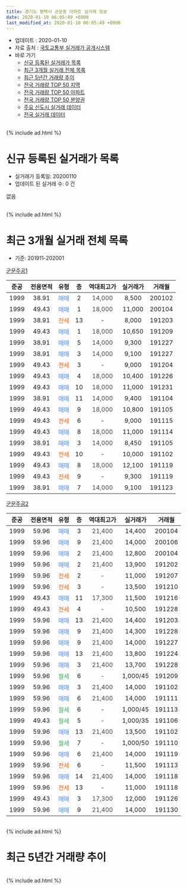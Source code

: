 ```yaml
---
title: 경기도 평택시 군문동 아파트 실거래 정보
date: 2020-01-10 06:05:49 +0900
last_modified_at: 2020-01-10 06:05:49 +0900
---
```


* 업데이트 : 2020-01-10
* 자료 출처 : [국토교통부 실거래가 공개시스템](http://rt.molit.go.kr)
* 바로 가기
    * [신규 등록된 실거래가 목록](#신규-등록된-실거래가-목록)
    * [최근 3개월 실거래 전체 목록](#최근-3개월-실거래-전체-목록)
    * [최근 5년간 거래량 추이](#최근-5년간-거래량-추이)
    * [전국 거래량 TOP 50 지역](https://inasie.github.io/apt-trade-info/최근-3개월-전국에서-가장-거래가-많이-발생한-지역)
    * [전국 거래량 TOP 50 아파트](https://inasie.github.io/apt-trade-info/최근-3개월-전국에서-가장-거래가-많이-발생한-아파트)
    * [전국 거래량 TOP 50 분양권](https://inasie.github.io/apt-trade-info/최근-3개월-전국에서-가장-거래가-많이-발생한-분양권)
    * [주요 신도시 실거래 데이터](https://inasie.github.io/apt-trade-info/주요-신도시)
    * [전국 실거래 데이터](https://inasie.github.io/apt-trade-info/전국)
<br>
{% include ad.html %}
<br>

# 신규 등록된 실거래가 목록
* 실거래가 등록일: 20200110
* 업데이트 된 실거래 수: 0 건

없음

<br>
{% include ad.html %}
<br>

# 최근 3개월 실거래 전체 목록
* 기준: 201911-202001


[군문주공1](https://search.naver.com/search.naver?query=%EA%B2%BD%EA%B8%B0%EB%8F%84+%ED%8F%89%ED%83%9D%EC%8B%9C+%EA%B5%B0%EB%AC%B8%EB%8F%99+%EA%B5%B0%EB%AC%B8%EC%A3%BC%EA%B3%B51)

|준공|전용면적|유형|층|역대최고가|실거래가|거래월|
|:---:|:---:|:---:|:---:|:---:|:---:|:---:|
|1999|38.91|<span style="color:#4285f3">매매</span>|2|<span style="color:#444444">14,000</span>|8,500|200102|
|1999|49.43|<span style="color:#4285f3">매매</span>|1|<span style="color:#444444">18,000</span>|11,000|200104|
|1999|38.91|<span style="color:#ff5a00">전세</span>|13|<span style="color:#444444">-</span>|8,000|191203|
|1999|49.43|<span style="color:#4285f3">매매</span>|1|<span style="color:#444444">18,000</span>|10,650|191209|
|1999|38.91|<span style="color:#4285f3">매매</span>|5|<span style="color:#444444">14,000</span>|9,300|191227|
|1999|38.91|<span style="color:#4285f3">매매</span>|3|<span style="color:#444444">14,000</span>|9,100|191227|
|1999|49.43|<span style="color:#ff5a00">전세</span>|3|<span style="color:#444444">-</span>|9,000|191204|
|1999|49.43|<span style="color:#4285f3">매매</span>|4|<span style="color:#444444">18,000</span>|10,400|191226|
|1999|49.43|<span style="color:#4285f3">매매</span>|10|<span style="color:#444444">18,000</span>|11,000|191231|
|1999|38.91|<span style="color:#4285f3">매매</span>|11|<span style="color:#444444">14,000</span>|9,400|191104|
|1999|49.43|<span style="color:#4285f3">매매</span>|9|<span style="color:#444444">18,000</span>|10,800|191105|
|1999|49.43|<span style="color:#ff5a00">전세</span>|6|<span style="color:#444444">-</span>|9,000|191115|
|1999|49.43|<span style="color:#4285f3">매매</span>|8|<span style="color:#444444">18,000</span>|11,000|191114|
|1999|38.91|<span style="color:#4285f3">매매</span>|3|<span style="color:#444444">14,000</span>|8,450|191105|
|1999|49.43|<span style="color:#ff5a00">전세</span>|10|<span style="color:#444444">-</span>|10,000|191102|
|1999|49.43|<span style="color:#4285f3">매매</span>|8|<span style="color:#444444">18,000</span>|12,100|191119|
|1999|49.43|<span style="color:#ff5a00">전세</span>|9|<span style="color:#444444">-</span>|9,300|191119|
|1999|38.91|<span style="color:#4285f3">매매</span>|7|<span style="color:#444444">14,000</span>|9,100|191123|

[군문주공2](https://search.naver.com/search.naver?query=%EA%B2%BD%EA%B8%B0%EB%8F%84+%ED%8F%89%ED%83%9D%EC%8B%9C+%EA%B5%B0%EB%AC%B8%EB%8F%99+%EA%B5%B0%EB%AC%B8%EC%A3%BC%EA%B3%B52)

|준공|전용면적|유형|층|역대최고가|실거래가|거래월|
|:---:|:---:|:---:|:---:|:---:|:---:|:---:|
|1999|59.96|<span style="color:#4285f3">매매</span>|3|<span style="color:#444444">21,400</span>|14,400|200104|
|1999|59.96|<span style="color:#4285f3">매매</span>|9|<span style="color:#444444">21,400</span>|14,000|200106|
|1999|59.96|<span style="color:#4285f3">매매</span>|2|<span style="color:#444444">21,400</span>|12,800|200104|
|1999|59.96|<span style="color:#4285f3">매매</span>|2|<span style="color:#444444">21,400</span>|13,900|191202|
|1999|59.96|<span style="color:#ff5a00">전세</span>|2|<span style="color:#444444">-</span>|11,000|191207|
|1999|59.96|<span style="color:#ff5a00">전세</span>|3|<span style="color:#444444">-</span>|13,500|191210|
|1999|49.43|<span style="color:#4285f3">매매</span>|11|<span style="color:#444444">17,300</span>|11,500|191216|
|1999|49.43|<span style="color:#ff5a00">전세</span>|4|<span style="color:#444444">-</span>|10,500|191228|
|1999|59.96|<span style="color:#4285f3">매매</span>|13|<span style="color:#444444">21,400</span>|14,400|191203|
|1999|59.96|<span style="color:#4285f3">매매</span>|9|<span style="color:#444444">21,400</span>|14,300|191228|
|1999|59.96|<span style="color:#4285f3">매매</span>|9|<span style="color:#444444">21,400</span>|14,000|191227|
|1999|59.96|<span style="color:#4285f3">매매</span>|13|<span style="color:#444444">21,400</span>|13,800|191224|
|1999|59.96|<span style="color:#4285f3">매매</span>|3|<span style="color:#444444">21,400</span>|13,700|191228|
|1999|59.96|<span style="color:#34a853">월세</span>|6|<span style="color:#444444">-</span>|1,000/45|191209|
|1999|59.96|<span style="color:#4285f3">매매</span>|3|<span style="color:#444444">21,400</span>|14,000|191102|
|1999|59.96|<span style="color:#4285f3">매매</span>|6|<span style="color:#444444">21,400</span>|14,000|191111|
|1999|59.96|<span style="color:#34a853">월세</span>|6|<span style="color:#444444">-</span>|1,000/45|191113|
|1999|49.43|<span style="color:#34a853">월세</span>|5|<span style="color:#444444">-</span>|1,000/35|191106|
|1999|59.96|<span style="color:#4285f3">매매</span>|13|<span style="color:#444444">21,400</span>|13,500|191102|
|1999|59.96|<span style="color:#34a853">월세</span>|7|<span style="color:#444444">-</span>|1,000/50|191110|
|1999|59.96|<span style="color:#4285f3">매매</span>|6|<span style="color:#444444">21,400</span>|14,000|191119|
|1999|59.96|<span style="color:#ff5a00">전세</span>|6|<span style="color:#444444">-</span>|11,500|191113|
|1999|59.96|<span style="color:#4285f3">매매</span>|14|<span style="color:#444444">21,400</span>|14,000|191118|
|1999|59.96|<span style="color:#ff5a00">전세</span>|13|<span style="color:#444444">-</span>|11,000|191118|
|1999|49.43|<span style="color:#4285f3">매매</span>|3|<span style="color:#444444">17,300</span>|12,000|191126|
|1999|59.96|<span style="color:#4285f3">매매</span>|9|<span style="color:#444444">21,400</span>|14,000|191130|


<br>
{% include ad.html %}
<br>

# 최근 5년간 거래량 추이


<div style="width:100%;">
    <canvas id="deal_progress" height="200"></canvas>
</div>

<script>
new Chart(document.getElementById("deal_progress"), {
    type: 'line',
    data: {
        labels: ['201501','201502','201503','201504','201505','201506','201507','201508','201509','201510','201511','201512','201601','201602','201603','201604','201605','201606','201607','201608','201609','201610','201611','201612','201701','201702','201703','201704','201705','201706','201707','201708','201709','201710','201711','201712','201801','201802','201803','201804','201805','201806','201807','201808','201809','201810','201811','201812','201901','201902','201903','201904','201905','201906','201907','201908','201909','201910','201911','201912','202001'],
        datasets: [{
            label: '매매',
            pointRadius: 1,
            data: [6, 6, 17, 12, 15, 8, 16, 13, 11, 10, 8, 3, 5, 10, 8, 8, 7, 6, 9, 13, 8, 11, 6, 4, 5, 14, 16, 15, 10, 11, 9, 8, 7, 5, 9, 6, 3, 4, 11, 4, 6, 11, 4, 8, 8, 5, 1, 2, 6, 5, 3, 6, 13, 8, 9, 9, 6, 12, 13, 12, 5],
            borderColor: "rgba(255, 201, 14, 1)",
            backgroundColor: "rgba(255, 201, 14, 0.5)",
            fill: false,
            lineTension: 0
        },{
            label: '전월세',
            pointRadius: 1,
            data: [22, 13, 19, 12, 13, 13, 21, 8, 12, 19, 14, 18, 10, 20, 17, 11, 13, 17, 10, 14, 12, 18, 10, 19, 18, 20, 12, 23, 9, 10, 9, 12, 8, 14, 17, 13, 7, 11, 13, 8, 16, 19, 11, 12, 13, 19, 10, 7, 21, 17, 11, 15, 14, 11, 9, 14, 8, 18, 8, 6, 0],
            borderColor: "rgba(0, 141, 185, 1)",
            backgroundColor: "rgba(0, 141, 185, 0.5)",
            fill: false,
            lineTension: 0
        }
        ]
    },
    options: {
        responsive: true,
        title: {
            display: false
        },
        tooltips: {
            mode: 'index',
            intersect: false
        },
        hover: {
            mode: 'nearest',
            intersect: true
        },
        scales: {
            xAxes: [{
                display: true,
                scaleLabel: {
                    display: true,
                    labelString: '년/월'
                }
            }],
            yAxes: [{
                display: true,
                ticks: {
                    suggestedMin: 0,
                },
                scaleLabel: {
                    display: true,
                    labelString: '실거래 수'
                }
            }]
        }
    }
});

</script>


<br>
{% include ad.html %}
<br>

